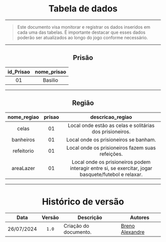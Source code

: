 <center>

# Tabela de dados

</center>

---

> Este documento visa monitorar e registrar os dados inseridos em cada uma das tabelas. É importante destacar que esses dados poderão ser atualizados ao longo do jogo conforme necessário.

<center>

---

<center>

## Prisão

</center>

| id_Prisao | nome_prisao |
|:---------:|:-----------:|
| 01        | Basilio     |

---

<center>

## Região

</center>

| nome_regiao | prisao  | descricao_regiao                                                                                     |
|:-----------:|:-------:|:----------------------------------------------------------------------------------------------------:|
| celas       | 01      | Local onde estão as celas e solitárias dos prisioneiros.                                             |
| banheiros   | 01      | Local onde os prisioneiros se banham.                                                                |
| refeitorio  | 01      | Local onde os prisioneiros fazem suas refeições.                                                     |
| areaLazer   | 01      | Local onde os prisioneiros podem interagir entre si, se exercitar, jogar basquete/futebol e relaxar. |

---

# Histórico de versão

</center>

<div style="margin: 0 auto; width: fit-content;">

|    Data    | Versão | Descrição                                                | Autores                                               |
|:----------:|:------:|----------------------------------------------------------|-------------------------------------------------------|
| 26/07/2024 | `1.0`  | Criação do documento.                                    | [Breno Alexandre](https://github.com/brenoalexandre0) |

</div>
